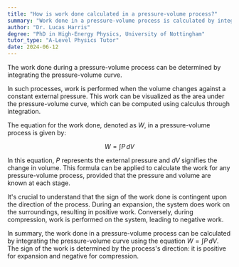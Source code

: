 ```yaml
---
title: "How is work done calculated in a pressure-volume process?"
summary: "Work done in a pressure-volume process is calculated by integrating the pressure-volume curve."
author: "Dr. Lucas Harris"
degree: "PhD in High-Energy Physics, University of Nottingham"
tutor_type: "A-Level Physics Tutor"
date: 2024-06-12
---
```


The work done during a pressure-volume process can be determined by integrating the pressure-volume curve.

In such processes, work is performed when the volume changes against a constant external pressure. This work can be visualized as the area under the pressure-volume curve, which can be computed using calculus through integration.

The equation for the work done, denoted as $W$, in a pressure-volume process is given by:

$$
W = \int P \, dV
$$

In this equation, $P$ represents the external pressure and $dV$ signifies the change in volume. This formula can be applied to calculate the work for any pressure-volume process, provided that the pressure and volume are known at each stage.

It's crucial to understand that the sign of the work done is contingent upon the direction of the process. During an expansion, the system does work on the surroundings, resulting in positive work. Conversely, during compression, work is performed on the system, leading to negative work.

In summary, the work done in a pressure-volume process can be calculated by integrating the pressure-volume curve using the equation $W = \int P \, dV$. The sign of the work is determined by the process's direction: it is positive for expansion and negative for compression.
    